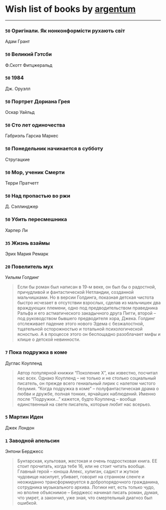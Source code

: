 # Wish list of books by [argentum](https://plus.google.com/+AlexandraPoliakova)
---

### `50` Оригінали. Як нонконформісти рухають світ
Адам Грант

### `50` Великий Гэтсби
Ф.Скотт Фитцжеральд

### `50` 1984
Дж. Оруэлл

### `50` Портрет Дориана Грея
Оскар Уайльд

### `50` Сто лет одиночества
Габриэль Гарсиа Маркес

### `50` Понедельник начинается в субботу
Стругацкие

### `50` Мор, ученик Смерти
Терри Пратчетт

### `50` Над пропастью во ржи
Д. Сэллинджер

### `50` Убить пересмешника
Харпер Ли

### `35` Жизнь взаймы
Эрих Мария Ремарк

### `20` Повелитель мух
Уильям Голдинг
> Если бы роман был написан в 19-м веке, он был бы о радостной, причудливой и фантастической Нетландии, созданной мальчишками. Но в версии Голдинга, показная детская чистота быстро исчезает в отсутствии взрослых, сделав из мальчишек два враждующих племени, одно под предводительством праведника Ральфа и его астматического закадычного друга Пигги, второй – под руководством бывшего предводителя хора, Джека. Голдинг отслеживает падение этого нового Эдема с безжалостной, тщательной осторожностью и тотальной психологической ясностью. А в процессе этого он беспощадно разоблачает мифы и клише о детской невинности.

### `7` Пока подружка в коме
Дуглас Коупленд
> Автор популярной книжки “Поколение Х”, как известно, посчитал нас всех. Однако Коупленд – не только и не столько социальный писатель, он прежде всего гениальный лирик с налетом чистого безумия. “Когда подружка в коме” – полуфантастическая драма о любви и дружбе, полная тонких, ярчайших наблюдений. Именно после “Подружки…” кажется, будто Коупленд – вообще единственный на свете писатель, которые любит нас всерьез.

### `5` Мартин Иден
Джек Лондон

### `1` Заводной апельсин
Энтони Берджесс
> Бунтарская, культовая, жестокая и очень подростковая книга. ЕЕ стоит прочитать, когда тебе 16, или не стоит читать вообще. Главный герой – юноша Алекс, хулиган, садист и жуткое чудовище насилует, убивает, говорит на странном сленге и неожиданно трансформируется в добропорядочного гражданина, сотрудника музыкального архива. Логики нет, есть только чудо, но вполне объяснимое – Берджесс начинал писать роман, думая, что умрет, а закончил, уже зная, что смертельный диагноз был ошибкой.

